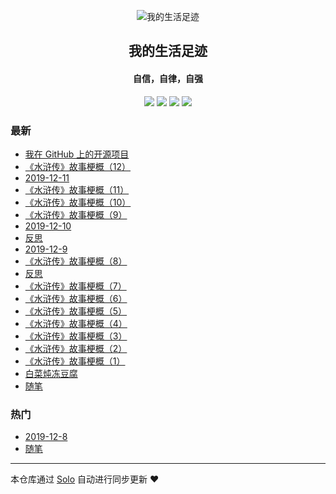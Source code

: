 <p align="center"><img alt="我的生活足迹" src="https://static.b3log.org/images/brand/solo-32.png"></p><h2 align="center">
我的生活足迹
</h2>

<h4 align="center">自信，自律，自强</h4>
<p align="center"><a title="我的生活足迹" target="_blank" href="https://github.com/dayong3726/solo-blog"><img src="https://img.shields.io/github/last-commit/dayong3726/solo-blog.svg?style=flat-square&color=FF9900"></a>
<a title="GitHub repo size in bytes" target="_blank" href="https://github.com/dayong3726/solo-blog"><img src="https://img.shields.io/github/repo-size/dayong3726/solo-blog.svg?style=flat-square"></a>
<a title="Solo Version" target="_blank" href="https://github.com/88250/solo/releases"><img src="https://img.shields.io/badge/solo-3.6.7-f1e05a.svg?style=flat-square&color=blueviolet"></a>
<a title="Hits" target="_blank" href="https://github.com/88250/hits"><img src="https://hits.b3log.org/dayong3726/solo-blog.svg"></a></p>

### 最新

* [我在 GitHub 上的开源项目](http://myfish.iicp.net:1225/my-github-repos)
* [《水浒传》故事梗概（12） ](http://myfish.iicp.net:1225/articles/2019/12/11/1576013613702.html)
* [2019-12-11](http://myfish.iicp.net:1225/articles/2019/12/11/1576011362067.html)
* [《水浒传》故事梗概（11） ](http://myfish.iicp.net:1225/articles/2019/12/10/1575973667653.html)
* [《水浒传》故事梗概（10） ](http://myfish.iicp.net:1225/articles/2019/12/10/1575931079040.html)
* [《水浒传》故事梗概（9） ](http://myfish.iicp.net:1225/articles/2019/12/10/1575928741032.html)
* [2019-12-10](http://myfish.iicp.net:1225/articles/2019/12/10/1575926644543.html)
* [反思](http://myfish.iicp.net:1225/articles/2019/12/09/1575903154723.html)
* [2019-12-9](http://myfish.iicp.net:1225/articles/2019/12/09/1575844786147.html)
* [《水浒传》故事梗概（8） ](http://myfish.iicp.net:1225/articles/2019/12/09/1575844096255.html)
* [反思](http://myfish.iicp.net:1225/articles/2019/12/08/1575814785579.html)
* [《水浒传》故事梗概（7） ](http://myfish.iicp.net:1225/articles/2019/12/08/1575812482455.html)
* [《水浒传》故事梗概（6） ](http://myfish.iicp.net:1225/articles/2019/12/08/1575803912471.html)
* [《水浒传》故事梗概（5） ](http://myfish.iicp.net:1225/articles/2019/12/08/1575800723974.html)
* [《水浒传》故事梗概（4）](http://myfish.iicp.net:1225/articles/2019/12/08/1575796966862.html)
* [《水浒传》故事梗概（3） ](http://myfish.iicp.net:1225/articles/2019/12/08/1575792713030.html)
* [《水浒传》故事梗概（2）](http://myfish.iicp.net:1225/articles/2019/12/08/1575790931191.html)
* [《水浒传》故事梗概（1）](http://myfish.iicp.net:1225/articles/2019/12/08/1575790631979.html)
* [白菜炖冻豆腐](http://myfish.iicp.net:1225/articles/2019/12/08/1575779745774.html)
* [随笔](http://myfish.iicp.net:1225/articles/2019/12/08/1575775891521.html)

### 热门

* [2019-12-8](http://myfish.iicp.net:1225/articles/2019/12/08/1575769928103.html)
* [随笔](http://myfish.iicp.net:1225/articles/2019/12/08/1575765617406.html)



---

本仓库通过 [Solo](https://github.com/88250/solo) 自动进行同步更新 ❤️ 
